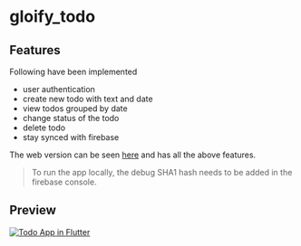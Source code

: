 # gloify_todo

## Features

Following have been implemented

- user authentication
- create new todo with text and date
- view todos grouped by date
- change status of the todo
- delete todo
- stay synced with firebase

The web version can be seen [here](https://gloify-todo.web.app) and has all the above features.

> To run the app locally, the debug SHA1 hash needs to be added in the firebase console.

## Preview

[![Todo App in Flutter](https://i.ytimg.com/vi/dNUmAGL14Mk/hqdefault.jpg)](https://www.youtube.com/embed/dNUmAGL14Mk "Todo App in Flutter")
